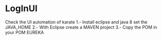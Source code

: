 # LogInUI
Check the UI automation of karate
1.- Install eclipse and java 8 set the JAVA_HOME
2.- With Eclipse create a MAVEN project 
3.- Copy the POM in your POM EUREKA
